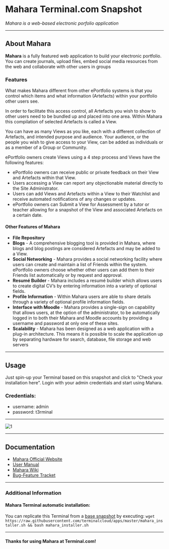 # **Mahara** Terminal.com Snapshot
*Mahara is a web-based electronic porfolio application*

---

## About Mahara
**Mahara** is a fully featured web application to build your electronic portfolio. You can create journals, upload files, embed social media resources from the web and collaborate with other users in groups


### Features
What makes Mahara different from other ePortfolio systems is that you control which items and what information (Artefacts) within your portfolio other users see.

In order to facilitate this access control, all Artefacts you wish to show to other users need to be bundled up and placed into one area. Within Mahara this compilation of selected Artefacts is called a View.

You can have as many Views as you like, each with a different collection of Artefacts, and intended purpose and audience. Your audience, or the people you wish to give access to your View, can be added as individuals or as a member of a Group or Community.

ePortfolio owners create Views using a 4 step process and Views have the following features:

- ePortfolio owners can receive public or private feedback on their View and Artefacts within that View.
- Users accessing a View can report any objectionable material directly to the Site Administrator.
- Users can add Views and Artefacts within a View to their Watchlist and receive automated notifications of any changes or updates.
- ePortfolio owners can Submit a View for Assessment by a tutor or teacher allowing for a snapshot of the View and associated Artefacts on a certain date.

#### Other Features of Mahara
- **File Repository**
- **Blogs** - A comprehensive blogging tool is provided in Mahara, where blogs and blog postings are considered Artefacts and may be added to a View.
- **Social Networking** - Mahara provides a social networking facility where users can create and maintain a list of Friends within the system. ePortfolio owners choose whether other users can add them to their Friends list automatically or by request and approval.
- **Resumé Builder** - Mahara includes a resumé builder which allows users to create digital CV’s by entering information into a variety of optional fields.
- **Profile Information** - Within Mahara users are able to share details through a variety of optional profile information fields.
- **Interface with Moodle** - Mahara provides a single-sign on capability that allows users, at the option of the administrator, to be automatically logged in to both their Mahara and Moodle accounts by providing a username and password at only one of these sites.
- **Scalability** - Mahara has been designed as a web application with a plug-in architecture. This means it is possible to scale the application up by separating hardware for search, database, file storage and web servers


---

## Usage

Just spin-up your Terminal based on this snapshot and click to "Check your installation here".
Login with your admin credentials and start using Mahara.


### Credentials:

- username: admin
- password: t3rminal



---

![1](http://www.allclonescripts.com/wp-content/uploads/2013/05/mahara-script.png)

---

## Documentation
- [Mahara Official Website](https://mahara.org)
- [User Manual](https://mahara.org/documentation)
- [Mahara Wiki](https://mahara.org/wiki)
- [Bug-Feature Tracket](https://mahara.org/tracker)

---


### Additional Information
#### Mahara Terminal automatic installation:
You can replicate this Terminal from a [base snapshot](https://www.terminal.com/tiny/FzpHiTXG1K) by executing:
`wget https://raw.githubusercontent.com/terminalcloud/apps/master/mahara_installer.sh && bash mahara_installer.sh`


---

#### Thanks for using Mahara at Terminal.com!

